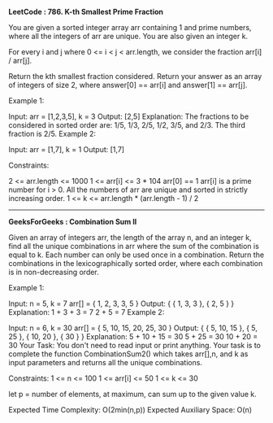 **LeetCode : 786. K-th Smallest Prime Fraction**

You are given a sorted integer array arr containing 1 and prime numbers, where all the integers of arr are unique. You are also given an integer k.

For every i and j where 0 <= i < j < arr.length, we consider the fraction arr[i] / arr[j].

Return the kth smallest fraction considered. Return your answer as an array of integers of size 2, where answer[0] == arr[i] and answer[1] == arr[j].

 

Example 1:

Input: arr = [1,2,3,5], k = 3
Output: [2,5]
Explanation: The fractions to be considered in sorted order are:
1/5, 1/3, 2/5, 1/2, 3/5, and 2/3.
The third fraction is 2/5.
Example 2:

Input: arr = [1,7], k = 1
Output: [1,7]
 

Constraints:

2 <= arr.length <= 1000
1 <= arr[i] <= 3 * 104
arr[0] == 1
arr[i] is a prime number for i > 0.
All the numbers of arr are unique and sorted in strictly increasing order.
1 <= k <= arr.length * (arr.length - 1) / 2
 

****

**GeeksForGeeks : Combination Sum II**

Given an array of integers arr, the length of the array n, and an integer k, find all the unique combinations in arr where the sum of the combination is equal to k. Each number can only be used once in a combination.
Return the combinations in the lexicographically sorted order, where each combination is in non-decreasing order.

Example 1:

Input: 
n = 5, k = 7
arr[] = { 1, 2, 3, 3, 5 }
Output:
{ { 1, 3, 3 }, { 2, 5 } }
Explanation:
1 + 3 + 3 = 7
2 + 5 = 7
Example 2:

Input:
n = 6, k = 30
arr[] = { 5, 10, 15, 20, 25, 30 }
Output:
{ { 5, 10, 15 }, { 5, 25 }, { 10, 20 }, { 30 } }
Explanation:
5 + 10 + 15 = 30
5 + 25 = 30
10 + 20 = 30
Your Task:
You don't need to read input or print anything. Your task is to complete the function CombinationSum2() which takes arr[],n, and k as input parameters and returns all the unique combinations.
 

Constraints:
1 <= n <= 100
1 <= arr[i] <= 50
1 <= k <= 30

let p = number of elements, at maximum, can sum up to the given value k.

Expected Time Complexity: O(2min(n,p))
Expected Auxiliary Space: O(n)

